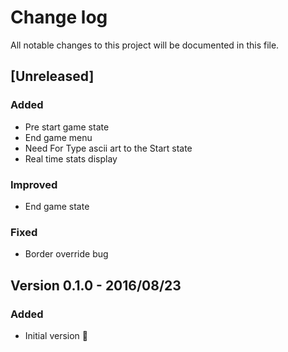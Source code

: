 # Change log
All notable changes to this project will be documented in this file.

## [Unreleased] 

### Added
- Pre start game state
- End game menu
- Need For Type ascii art to the Start state
- Real time stats display

### Improved
- End game state

### Fixed
- Border override bug


## Version 0.1.0 - 2016/08/23

### Added
- Initial version 🎉

